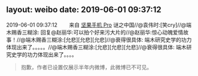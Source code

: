 layout: weibo
date: 2019-06-01 09:37:12
---
<meta name="referrer" content="no-referrer" />

2019-06-01 09:37:12  &nbsp;&nbsp;&nbsp;&nbsp;&nbsp;&nbsp; 来自 <a href="http://app.weibo.com/t/feed/Z4AgP" rel="nofollow">坚果手机 Pro</a>
谜之中国//@袁伟时:[笑cry]//@端木赐香三糊涂: 回复@赵丽华:可以拍个好来污大片的//@赵丽华:惊心动魄爱情故事！//@端木赐香三糊涂:[允悲][允悲][允悲]//@衰得很具体: 端木研究史学的功力体现出来了。。。。。//@端木赐香三糊涂:[允悲][允悲][允悲]//@衰得很具体: 端木研究史学的功力体现出来了。。。。
>  抱歉，作者已设置仅展示半年内微博，此微博已不可见。 ​​​
